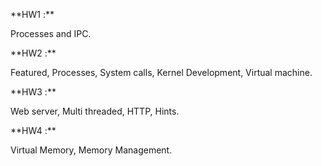 \*\*HW1 :\*\*

Processes and IPC.

\*\*HW2 :\*\*

Featured, Processes, System calls, Kernel Development, Virtual machine.

\*\*HW3 :\*\*

Web server, Multi threaded, HTTP, Hints.

\*\*HW4 :\*\*

Virtual Memory, Memory Management.
